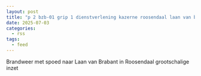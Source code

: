 ```yaml
---
layout: post
title: "p 2 bzb-01 grip 1 dienstverlening kazerne roosendaal laan van brabant roosendaal 200095 200022 201092 203093 200092 200099"
date: 2025-07-03
categories: 
  - rss
tags: 
  - feed
---
```


Brandweer met spoed naar Laan van Brabant in Roosendaal  grootschalige inzet
